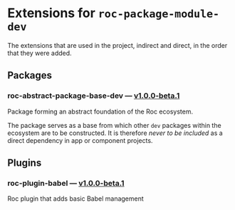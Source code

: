 # Extensions for `roc-package-module-dev`

The extensions that are used in the project, indirect and direct, in the order that they were added.

## Packages
### roc-abstract-package-base-dev — [v1.0.0-beta.1](https://www.npmjs.com/package/roc-abstract-package-base-dev)
Package forming an abstract foundation of the Roc ecosystem.

The package serves as a base from which other `dev` packages within the ecosystem are to be constructed.
It is therefore _never to be included_ as a direct dependency in app or component projects.

## Plugins
### roc-plugin-babel — [v1.0.0-beta.1](https://www.npmjs.com/package/roc-plugin-babel)
Roc plugin that adds basic Babel management
